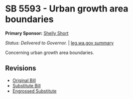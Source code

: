 # SB 5593 - Urban growth area boundaries
**Primary Sponsor:** [Shelly Short](/person/leg/shelly.short.md)

*Status: Delivered to Governor.* | [leg.wa.gov summary](https://app.leg.wa.gov/billsummary?BillNumber=5593&Year=2021)

Concerning urban growth area boundaries.

## Revisions
* [Original Bill](1/)
* [Substitute Bill](S/)
* [Engrossed Substitute](S.E/)